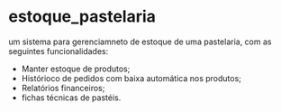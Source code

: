 # estoque_pastelaria

um sistema para gerenciamneto de estoque de uma pastelaria, com as seguintes funcionalidades:
 - Manter estoque de produtos;
 - Histórioco de pedidos com baixa automática nos produtos;
 - Relatórios financeiros;
 - fichas técnicas de pastéis.
